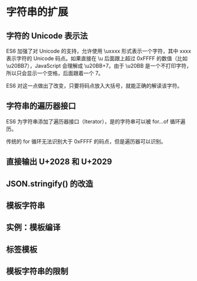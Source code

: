 # 字符串的扩展

## 字符的 Unicode 表示法

ES6 加强了对 Unicode 的支持，允许使用 \uxxxx 形式表示一个字符，其中 xxxx 表示字符的 Unicode 码点。如果直接在 \u 后面跟上超过 0xFFFF 的数值（比如 \u20BB7），JavaScript 会理解成 \u20BB+7。由于 \u20BB 是一个不打印字符，所以只会显示一个空格，后面跟着一个 7。

ES6 对这一点做出了改变，只要将码点放入大括号，就能正确的解读该字符。

## 字符串的遍历器接口

ES6 为字符串添加了遍历器接口（Iterator），是的字符串可以被 for...of 循环遍历。

传统的 for 循环无法识别大于 0xFFFF 的码点，但是遍历器可以识别。

## 直接输出 U+2028 和 U+2029

## JSON.stringify() 的改造

## 模板字符串

## 实例：模板编译

## 标签模板

## 模板字符串的限制
